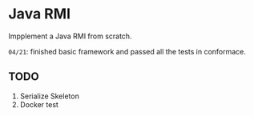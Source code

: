 # Java RMI

Impplement a Java RMI from scratch.

`04/21`: finished basic framework and passed all the tests in conformace.

## TODO

1. Serialize Skeleton
2. Docker test
